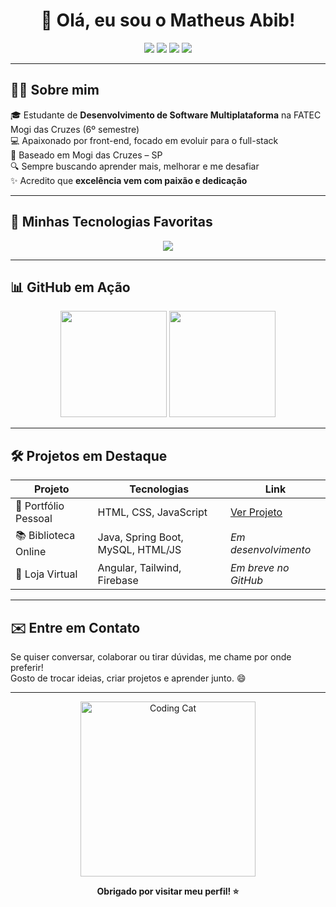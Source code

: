 <h1 align="center">👋 Olá, eu sou o Matheus Abib!</h1>



<p align="center">
  <a href="https://matheus-abib-portifolio.up.railway.app/" target="_blank"><img src="https://img.shields.io/badge/🌐 Portfólio-222?style=for-the-badge&logo=firefox-browser&logoColor=white" /></a>
  <a href="https://www.linkedin.com/in/matheus-abib-382602301/" target="_blank"><img src="https://img.shields.io/badge/-LinkedIn-0A66C2?style=for-the-badge&logo=linkedin&logoColor=white" /></a>
  <a href="https://www.instagram.com/mathabib_/" target="_blank"><img src="https://img.shields.io/badge/-Instagram-E4405F?style=for-the-badge&logo=instagram&logoColor=white" /></a>
  <a href="https://api.whatsapp.com/send?phone=5511975072008&text=Olá,%20gostaria%20de%20conectar%20contigo." target="_blank"><img src="https://img.shields.io/badge/-WhatsApp-25D366?style=for-the-badge&logo=whatsapp&logoColor=white" /></a>
</p>

---

## 🧑‍💻 Sobre mim

🎓 Estudante de **Desenvolvimento de Software Multiplataforma** na FATEC Mogi das Cruzes (6º semestre)  
💻 Apaixonado por front-end, focado em evoluir para o full-stack  
📍 Baseado em Mogi das Cruzes – SP  
🔍 Sempre buscando aprender mais, melhorar e me desafiar  
✨ Acredito que **excelência vem com paixão e dedicação**

---

## 🚀 Minhas Tecnologias Favoritas

<div align="center">
  <img src="https://skillicons.dev/icons?i=html,css,js,angular,php,mysql" />
</div>

---

## 📊 GitHub em Ação

<div align="center">
  <img height="170em" src="https://github-readme-stats.vercel.app/api?username=MatheusAbib&show_icons=true&theme=tokyonight&border_radius=10&hide=issues" />
  <img height="170em" src="https://github-readme-stats.vercel.app/api/top-langs/?username=MatheusAbib&layout=compact&langs_count=8&theme=tokyonight&border_radius=10" />
</div>

---

## 🛠️ Projetos em Destaque

| Projeto | Tecnologias | Link |
|--------|-------------|------|
| 💼 Portfólio Pessoal | HTML, CSS, JavaScript | [Ver Projeto](https://matheus-abib-portifolio.up.railway.app/) |
| 📚 Biblioteca Online | Java, Spring Boot, MySQL, HTML/JS | *Em desenvolvimento* |
| 🛒 Loja Virtual | Angular, Tailwind, Firebase | *Em breve no GitHub* |

---

## ✉️ Entre em Contato

Se quiser conversar, colaborar ou tirar dúvidas, me chame por onde preferir!  
Gosto de trocar ideias, criar projetos e aprender junto. 😄

---

<p align="center">
  <img src="https://media.giphy.com/media/du3J3cXyzhj75IOgvA/giphy.gif" width="280" alt="Coding Cat">
</p>

<p align="center"><strong>Obrigado por visitar meu perfil! ⭐</strong></p>
